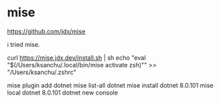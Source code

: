 # mise

https://github.com/jdx/mise

i tried mise.


curl https://mise.jdx.dev/install.sh | sh
echo "eval \"\$(/Users/ksanchu/.local/bin/mise activate zsh)\"" >> "/Users/ksanchu/.zshrc"


mise plugin add dotnet
mise list-all dotnet
mise install dotnet 8.0.101
mise local dotnet 8.0.101
dotnet new console